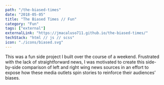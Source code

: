 ```yaml
---
path: "/the-biased-times"
date: "2018-05-05"
title: "The Biased Times // Fun"
category: "Fun"
tags: ["external"]
externalLink: "https://jmacaluso711.github.io/the-biased-times/"
techStack: "html // js // scss"
icon: "./icons/biased.svg"
---
```


This was a fun side project I built over the course of a weekend. Frustrated with the lack of straightforward news, I was motivated to create this side-by-side comparison of left and right wing news sources in an effort to expose how these media outlets spin stories to reinforce their audiences’ biases.
